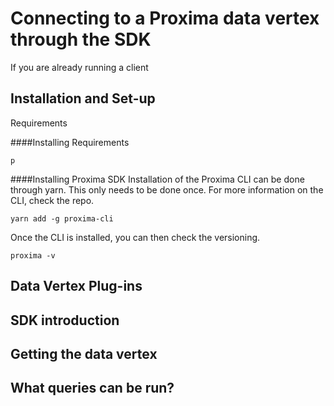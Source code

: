 # Connecting to a Proxima data vertex through the SDK
If you are already running a client


## Installation and Set-up
Requirements

####Installing Requirements
```
p
```

####Installing Proxima SDK
Installation of the Proxima CLI can be done through yarn. This only needs to be done once. For more information on the CLI, check the repo.
```
yarn add -g proxima-cli
```
Once the CLI is installed, you can then check the versioning.

```
proxima -v
```

## Data Vertex Plug-ins

## SDK introduction

## Getting the data vertex

## What queries can be run?
